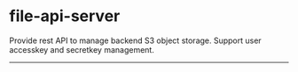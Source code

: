 # file-api-server
Provide rest API to manage backend S3 object storage. Support user accesskey and secretkey management.

---
